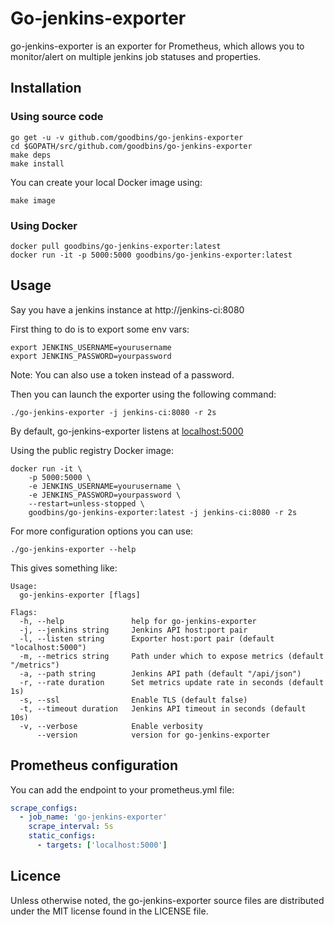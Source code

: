 # Go-jenkins-exporter

go-jenkins-exporter is an exporter for Prometheus, which allows you to monitor/alert on multiple jenkins job statuses and properties.

## Installation

### Using source code

```shell
go get -u -v github.com/goodbins/go-jenkins-exporter
cd $GOPATH/src/github.com/goodbins/go-jenkins-exporter
make deps
make install
```

You can create your local Docker image using:

```shell
make image
```

### Using Docker

```shell
docker pull goodbins/go-jenkins-exporter:latest
docker run -it -p 5000:5000 goodbins/go-jenkins-exporter:latest
```

## Usage

Say you have a jenkins instance at http://jenkins-ci:8080

First thing to do is to export some env vars:

```shell
export JENKINS_USERNAME=yourusername
export JENKINS_PASSWORD=yourpassword
```

Note: You can also use a token instead of a password.

Then you can launch the exporter using the following command:

```shell
./go-jenkins-exporter -j jenkins-ci:8080 -r 2s
```

By default, go-jenkins-exporter listens at [localhost:5000](localhost:5000)

Using the public registry Docker image:

```shell
docker run -it \
    -p 5000:5000 \
    -e JENKINS_USERNAME=yourusername \
    -e JENKINS_PASSWORD=yourpassword \
    --restart=unless-stopped \
    goodbins/go-jenkins-exporter:latest -j jenkins-ci:8080 -r 2s
```

For more configuration options you can use:

```shell
./go-jenkins-exporter --help
```

This gives something like:

```console
Usage:
  go-jenkins-exporter [flags]

Flags:
  -h, --help               help for go-jenkins-exporter
  -j, --jenkins string     Jenkins API host:port pair
  -l, --listen string      Exporter host:port pair (default "localhost:5000")
  -m, --metrics string     Path under which to expose metrics (default "/metrics")
  -a, --path string        Jenkins API path (default "/api/json")
  -r, --rate duration      Set metrics update rate in seconds (default 1s)
  -s, --ssl                Enable TLS (default false)
  -t, --timeout duration   Jenkins API timeout in seconds (default 10s)
  -v, --verbose            Enable verbosity
      --version            version for go-jenkins-exporter
```

## Prometheus configuration

You can add the endpoint to your prometheus.yml file:

```yaml
scrape_configs:
  - job_name: 'go-jenkins-exporter'
    scrape_interval: 5s
    static_configs:
      - targets: ['localhost:5000']
```

## Licence
Unless otherwise noted, the go-jenkins-exporter source files are distributed under the MIT license found in the LICENSE file.